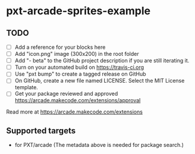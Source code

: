 # pxt-arcade-sprites-example



## TODO

- [ ] Add a reference for your blocks here
- [ ] Add "icon.png" image (300x200) in the root folder
- [ ] Add "- beta" to the GitHub project description if you are still iterating it.
- [ ] Turn on your automated build on https://travis-ci.org
- [ ] Use "pxt bump" to create a tagged release on GitHub
- [ ] On GitHub, create a new file named LICENSE. Select the MIT License template.
- [ ] Get your package reviewed and approved https://arcade.makecode.com/extensions/approval

Read more at https://arcade.makecode.com/extensions

## Supported targets

* for PXT/arcade
(The metadata above is needed for package search.)

